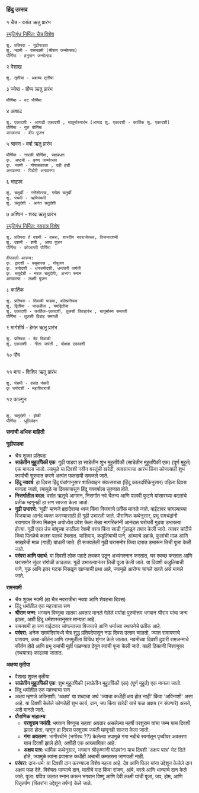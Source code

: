 
### हिंदु उत्सव

१ चैत्र - वसंत ऋतु प्रारंभ

[स्मृतिगंध निर्मित: चैत्र विशेष](https://www.youtube.com/watch?v=9YA6t4joyoA)
```
शु. प्रतिपदा - गुढीपाडवा
शु. नवमी - रामनवमी (श्रीराम जन्मोत्सव)
पौर्णिमा - हनुमान जन्मोत्सव
```

२ वैशाख
```
शु. तृतीया - अक्षय्य तृतीया
```

३ ज्येष्ठ - ग्रीष्म ऋतु प्रारंभ
```
पौर्णिमा - वट पौर्णिमा
```

४ आषाढ
```
शु. एकादशी - आषाढी एकादशी , चातुर्मास्यारंभ (आषाढ शु. एकादशी - कार्तिक शु. एकादशी)
पौर्णिमा - गुरु पौर्णिमा
अमावस्या - दीप पूजन
```

५ श्रावण - वर्षा ऋतु प्रारंभ
```
पौर्णिमा - नारळी पौर्णिमा, रक्षाबंधन
कृ. अष्टमी - कृष्ण जन्मोत्सव
कृ. नवमी - गोपाळकाला , दही हंडी
अमावस्या - पिठोरी अमावस्या
```

६ भाद्रपद
```
शु. चतुर्थी - गणेशोत्सव, गणेश चतुर्थी
शु. पंचमी - ऋषिपंचमी
शु. चतुर्दशी - अनंत चतुर्दशी
```

७ अश्विन - शरद ऋतु प्रारंभ

[स्मृतिगंध निर्मित: नवरात्र विशेष](https://www.youtube.com/watch?v=SOhBzdAtwp4)
```
शु. प्रतिपदा ते दशमी - दसरा, शारदीय नवरात्रोत्सव, विजयादशमी
शु. दशमी - शमी , अश्व पूजन
पौर्णिमा - कोजागरी पौर्णिमा

दीपावली-आरम्भ:
कृ. द्वादशी - वसुबारस , गोपूजन
कृ. त्रयोदशी - धनत्रयोदशी, धन्वंतरी जयंती
कृ. चतुर्दशी - नरक चतुर्दशी, अभ्यंग स्नान
अमावस्या - लक्ष्मी पूजन 
```

८ कार्तिक
```
शु. प्रतिपदा - दिवाळी पाडवा, बलिप्रतिपदा
शु. द्वितीया - भाऊबीज , यमद्वितीया
शु. एकादशी - कार्तिक-एकादशी, तुलसी विवाहारंभ , चातुर्मास्य समाप्ती
पौर्णिमा - तुलसी विवाह समाप्ती
```

९ मार्गशीर्ष - हेमंत ऋतु प्रारंभ
```
शु. प्रतिपदा - देव दिवाळी
शु. एकादशी - गीता जयंती , मोक्षदा एकादशी
```


१० पौष
```

```


११ माघ - शिशिर ऋतु प्रारंभ
```
शु. पंचमी - वसंत पंचमी
कृ त्रयोदशी - महाशिवरात्री
```



१२ फाल्गुन
```

शु. चतुर्दशी - होळी
पौर्णिमा - धूलिवंदन

```

**सणांची अधिक माहिती**

**गुढीपाडवा**

- चैत्र शुक्ल प्रतिपदा
- **साडेतीन मुहूर्तांपैकी एक**: गुढी पाडवा हा साडेतीन शुभ मुहूर्तांपैकी (साडेतीन मुहूर्तांपैकी एक) (पूर्ण मुहूर्त) एक मानला जातो. त्यामुळे या दिवशी नवीन वस्तूंची खरेदी, व्यवसायाचा आरंभ किंवा कोणत्याही शुभ कार्याची सुरुवात करणे अत्यंत फलदायी समजले जाते.
- **हिंदू नववर्ष**: हा दिवस हिंदू पंचांगानुसार शालिवाहन संवत्सराचा (हिंदू कालदर्शिकेनुसार) पहिला दिवस मानला जातो, त्यामुळे या दिवसापासून हिंदू नववर्षाला सुरुवात होते.
- **निसर्गातील बदल**: वसंत ऋतूचे आगमन, निसर्गात नवे चैतन्य आणि पालवी फुटणे यांसारख्या बदलांचे प्रतीक म्हणूनही हा सण साजरा केला जातो.
- **गुढी उभारणे**: 'गुढी' म्हणजे ब्रह्मदेवाचा ध्वज किंवा विजयाचे प्रतीक मानले जाते. वाईटावर चांगल्याच्या विजयाचा आनंद व्यक्त करण्यासाठी ही गुढी उभारली जाते. पौराणिक कथेनुसार, प्रभू रामचंद्रांनी रावणावर विजय मिळवून अयोध्येत प्रवेश केला तेव्हा नागरिकांनी आनंदात घरोघरी गुढ्या उभारल्या होत्या. गुढी एका उंच बांबूच्या काठीला रेशमी वस्त्र किंवा साडी गुंडाळून तयार केली जाते. त्यावर चांदीचे किंवा पितळेचे कलश पालथे ठेवतात. याशिवाय, कडुलिंबाची पाने, आंब्याचे डहाळे, फुलांची माळ आणि साखरेची माळ (गाठी) बांधली जाते. ही सजवलेली गुढी घरासमोर किंवा दारात उभारून तिची पूजा केली जाते.
- **परंपरा आणि पदार्थ**: या दिवशी लोक पहाटे लवकर उठून अभ्यंगस्नान करतात, घर स्वच्छ करतात आणि घरासमोर सुंदर रांगोळी काढतात. गुढी उभारल्यानंतर तिची पूजा केली जाते. या दिवशी कडुलिंबाची पाने, गूळ आणि इतर घटक मिसळून खाण्याची प्रथा आहे, ज्यामुळे आरोग्य चांगले राहते असे मानले जाते.

**रामनवमी**

- चैत्र शुक्ल नवमी (हा चैत्र नवरात्रीचा नववा आणि शेवटचा दिवस)
- हिंदू धर्मातील एक महत्त्वाचा सण
- **श्रीराम जन्म**: भगवान विष्णूचा सातवा अवतार मानले गेलेले मर्यादा पुरुषोत्तम भगवान श्रीराम यांचा जन्म झाला, अशी हिंदू धर्मशास्त्रानुसार मान्यता आहे.
- रामनवमी हा सण वाईटावर चांगल्याच्या विजयाचे आणि धर्माच्या स्थापनेचे प्रतीक आहे.
- **परंपरा**: अनेक राममंदिरांमध्ये चैत्र शुद्ध प्रतिपदेपासून नऊ दिवस उत्सव चालतो, ज्यात रामायणाचे पारायण, कथा-कीर्तन आणि राममूर्तीला विविध शृंगार केले जातात. नवमीच्या दिवशी दुपारी रामजन्माचे कीर्तन होते आणि प्रभू रामांची मूर्ती पाळण्यात ठेवून त्यांची पूजा केली जाते. काही ठिकाणी मिरवणुका (रथयात्रा) काढल्या जातात.


**अक्षय्य तृतीया**

- वैशाख शुक्ल तृतीया
- **साडेतीन मुहूर्तांपैकी एक**: शुभ मुहूर्तांपैकी (साडेतीन मुहूर्तांपैकी एक) (पूर्ण मुहूर्त) एक मानला जातो.
- हिंदू धर्मातील एक महत्त्वाचा सण
- अक्षय म्हणजे अविनाशी: 'अक्षय' या शब्दाचा अर्थ 'ज्याचा कधीही क्षय होत नाही' किंवा 'अविनाशी' असा आहे. या दिवशी केलेले कोणतेही शुभ कार्य, दान, जप किंवा खरेदी याचे फळ अक्षय (न संपणारे) असते, असे मानले जाते.
- **पौराणिक माहात्म्य**:
  - **परशुराम जयंती**: भगवान विष्णूचा सहावा अवतार असलेल्या महर्षी परशुराम यांचा जन्म याच दिवशी झाला होता, म्हणून हा दिवस परशुराम जयंती म्हणूनही साजरा केला जातो.
  - **गंगा अवतरण**: भागीरथीने (भगीरथ ??) केलेल्या तपामुळे गंगा नदीचे स्वर्गातून पृथ्वीवर अवतरण याच दिवशी झाले होते, अशीही एक आख्यायिका आहे.
  - **अक्षय पात्र**: धार्मिक कथेनुसार, भगवान श्रीकृष्णांनी पांडवांना याच दिवशी 'अक्षय पात्र' भेट दिले होते, ज्यामुळे त्यांना प्रवासात कधीही अन्नाची कमतरता जाणवली नाही.
- **परंपरा**: दान-धर्म: या दिवशी दान करण्याला विशेष महत्त्व आहे. देव आणि पितर यांना उद्देशून केलेले दान अक्षय फळ देते. विशेषतः पाण्याचे दान, मातीचे माठ किंवा रांजण, आंबे, वस्त्रे आणि धान्याचे दान केले जाते. पूजा: पवित्र जलात स्नान करून भगवान विष्णू आणि देवी लक्ष्मी यांची पूजा, जप, होम, आणि पितृतर्पण (पितरांना उद्देशून तर्पण) केले जाते.
